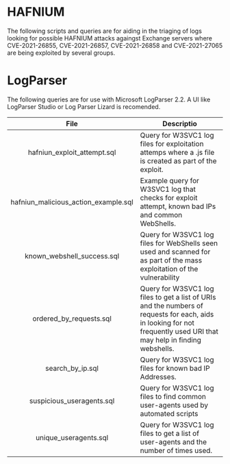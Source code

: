 # HAFNIUM

The following scripts and queries are for aiding in the triaging of logs looking for possible HAFNIUM attacks againgst 
Exchange servers where CVE-2021-26855, CVE-2021-26857, CVE-2021-26858 and CVE-2021-27065 are being exploited by several
groups.

# LogParser

The following queries are for use with Microsoft LogParser 2.2. A UI like LogParser Studio or Log Parser Lizard is recomended. 

| File          | Descriptio     
| :-------------: |------------|
| hafniun_exploit_attempt.sql | Query for W3SVC1 log files for exploitation attemps where a .js file is created as part of the exploit.|
| hafniun_malicious_action_example.sql | Example query for W3SVC1 log that checks for exploit attempt, known bad IPs and common WebShells.|
| known_webshell_success.sql | Query for W3SVC1 log files for WebShells seen used and scanned for as part of the mass exploitation of the vulnerability|
| ordered_by_requests.sql | Query for W3SVC1 log files to get a list of URIs and the numbers of requests for each, aids in looking for not frequently used URI that may help in finding webshells.|
| search_by_ip.sql | Query for W3SVC1 log files for known bad IP Addresses.|
| suspicious_useragents.sql |Query for W3SVC1 log files to find common user-agents used by automated scripts|
| unique_useragents.sql | Query for W3SVC1 log files to get a list of user-agents and the number of times used.|
